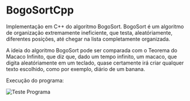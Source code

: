# BogoSortCpp
Implementação em C++ do algoritmo BogoSort.
BogoSort é um algoritmo de organização extremamente ineficiente, que testa, aleatóriamente, diferentes posições, até chegar na lista completamente organizada.

A ideia do algoritmo BogoSort pode ser comparada com o Teorema do Macaco Infinito, que diz que, dado um tempo infinito, um macaco, que digita aleatóriamente em um teclado, quase certamente irá criar qualquer texto escolhido, como por exemplo, diário de um banana.

Execução do programa:

![Teste Programa](https://media.giphy.com/media/CIus2e5gtgSSb86VpQ/giphy-downsized-large.gif)
